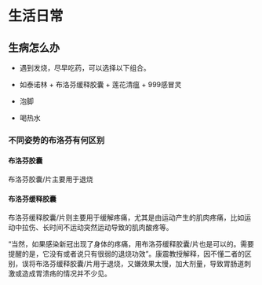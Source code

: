 # 生活日常



## 生病怎么办

- 遇到发烧，尽早吃药，可以选择以下组合。

- 如泰诺林 + 布洛芬缓释胶囊 + 莲花清瘟 + 999感冒灵
- 泡脚
- 喝热水



### **不同姿势的布洛芬有何区别**

#### 布洛芬胶囊

布洛芬胶囊/片主要用于退烧



#### 布洛芬缓释胶囊

布洛芬缓释胶囊/片则主要用于缓解疼痛，尤其是由运动产生的肌肉疼痛，比如运动中拉伤、长时间不运动突然运动导致的肌肉酸疼等。

“当然，如果感染新冠出现了身体的疼痛，用布洛芬缓释胶囊/片也是可以的。需要提醒的是，它没有或者说只有很弱的退烧功效”。康震教授解释，因不懂二者的区别，误将布洛芬缓释胶囊/片用于退烧，又嫌效果太慢，加大剂量，导致胃肠道刺激或造成胃溃疡的情况并不少见。

